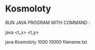 # Kosmoloty

RUN JAVA PROGRAM WITH COMMAND :

java <name> <t_x> <t_y> <filename>  
  
java Kosmoloty 1000  10000 filename.txt

